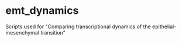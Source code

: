 # emt_dynamics
Scripts used for "Comparing transcriptional dynamics of the epithelial-mesenchymal transition"
